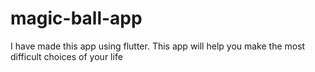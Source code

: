 # magic-ball-app
I have made this app using flutter. This app will help you make the most difficult choices of your life
